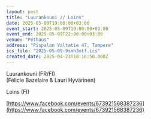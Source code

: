 ```yaml
---
layout: post
title: "Luurankouni // Loins"
date: 2025-05-09T19:00:00+03:00
event_start: 2025-05-09T19:00:00+03:00
event_end: 2025-05-09T22:00:00+03:00
venue: "Pethaus"
address: "Pispalan Valtatie 47, Tampere"
ics_file: "2025-05-09-9smh3otf.ics"
created_date: 2025-04-23T18:16:50.000Z
---
```


Luurankouni (FR/FI)  
(Félicie Bazelaire & Lauri Hyvärinen)  
  
Loins (FI)  
  
[https://www.facebook.com/events/673921568387236](https://www.facebook.com/events/673921568387236)
